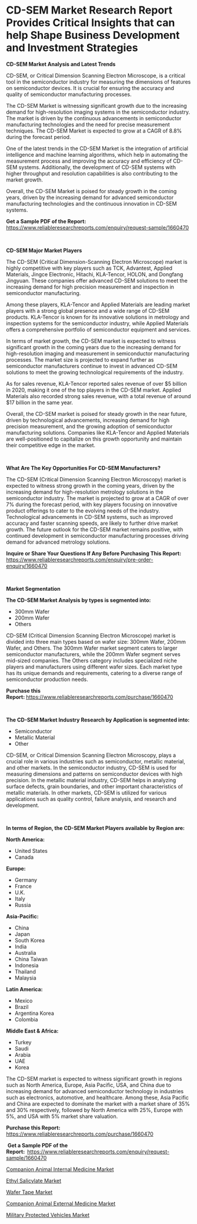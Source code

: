 <p><h1>CD-SEM Market Research Report Provides Critical Insights that can help Shape Business Development and Investment Strategies</h1></p><p><strong>CD-SEM Market Analysis and Latest Trends</strong></p>
<p><p>CD-SEM, or Critical Dimension Scanning Electron Microscope, is a critical tool in the semiconductor industry for measuring the dimensions of features on semiconductor devices. It is crucial for ensuring the accuracy and quality of semiconductor manufacturing processes.</p><p>The CD-SEM Market is witnessing significant growth due to the increasing demand for high-resolution imaging systems in the semiconductor industry. The market is driven by the continuous advancements in semiconductor manufacturing technologies and the need for precise measurement techniques. The CD-SEM Market is expected to grow at a CAGR of 8.8% during the forecast period.</p><p>One of the latest trends in the CD-SEM Market is the integration of artificial intelligence and machine learning algorithms, which help in automating the measurement process and improving the accuracy and efficiency of CD-SEM systems. Additionally, the development of CD-SEM systems with higher throughput and resolution capabilities is also contributing to the market growth.</p><p>Overall, the CD-SEM Market is poised for steady growth in the coming years, driven by the increasing demand for advanced semiconductor manufacturing technologies and the continuous innovation in CD-SEM systems.</p></p>
<p><strong>Get a Sample PDF of the Report:&nbsp;</strong> <a href="https://www.reliableresearchreports.com/enquiry/request-sample/1660470">https://www.reliableresearchreports.com/enquiry/request-sample/1660470</a></p>
<p>&nbsp;</p>
<p><strong>CD-SEM Major Market Players</strong></p>
<p><p>The CD-SEM (Critical Dimension-Scanning Electron Microscope) market is highly competitive with key players such as TCK, Advantest, Applied Materials, Jingce Electronic, Hitachi, KLA-Tencor, HOLON, and Dongfang Jingyuan. These companies offer advanced CD-SEM solutions to meet the increasing demand for high precision measurement and inspection in semiconductor manufacturing.</p><p>Among these players, KLA-Tencor and Applied Materials are leading market players with a strong global presence and a wide range of CD-SEM products. KLA-Tencor is known for its innovative solutions in metrology and inspection systems for the semiconductor industry, while Applied Materials offers a comprehensive portfolio of semiconductor equipment and services.</p><p>In terms of market growth, the CD-SEM market is expected to witness significant growth in the coming years due to the increasing demand for high-resolution imaging and measurement in semiconductor manufacturing processes. The market size is projected to expand further as semiconductor manufacturers continue to invest in advanced CD-SEM solutions to meet the growing technological requirements of the industry.</p><p>As for sales revenue, KLA-Tencor reported sales revenue of over $5 billion in 2020, making it one of the top players in the CD-SEM market. Applied Materials also recorded strong sales revenue, with a total revenue of around $17 billion in the same year.</p><p>Overall, the CD-SEM market is poised for steady growth in the near future, driven by technological advancements, increasing demand for high precision measurement, and the growing adoption of semiconductor manufacturing solutions. Companies like KLA-Tencor and Applied Materials are well-positioned to capitalize on this growth opportunity and maintain their competitive edge in the market.</p></p>
<p>&nbsp;</p>
<p><strong>What Are The Key Opportunities For CD-SEM Manufacturers?</strong></p>
<p><p>The CD-SEM (Critical Dimension Scanning Electron Microscopy) market is expected to witness strong growth in the coming years, driven by the increasing demand for high-resolution metrology solutions in the semiconductor industry. The market is projected to grow at a CAGR of over 7% during the forecast period, with key players focusing on innovative product offerings to cater to the evolving needs of the industry. Technological advancements in CD-SEM systems, such as improved accuracy and faster scanning speeds, are likely to further drive market growth. The future outlook for the CD-SEM market remains positive, with continued development in semiconductor manufacturing processes driving demand for advanced metrology solutions.</p></p>
<p><strong>Inquire or Share Your Questions If Any Before Purchasing This Report:</strong> <a href="https://www.reliableresearchreports.com/enquiry/pre-order-enquiry/1660470">https://www.reliableresearchreports.com/enquiry/pre-order-enquiry/1660470</a></p>
<p>&nbsp;</p>
<p><strong>Market Segmentation</strong></p>
<p><strong>The CD-SEM Market Analysis by types is segmented into:</strong></p>
<p><ul><li>300mm Wafer</li><li>200mm Wafer</li><li>Others</li></ul></p>
<p><p>CD-SEM (Critical Dimension Scanning Electron Microscope) market is divided into three main types based on wafer size: 300mm Wafer, 200mm Wafer, and Others. The 300mm Wafer market segment caters to larger semiconductor manufacturers, while the 200mm Wafer segment serves mid-sized companies. The Others category includes specialized niche players and manufacturers using different wafer sizes. Each market type has its unique demands and requirements, catering to a diverse range of semiconductor production needs.</p></p>
<p><strong>Purchase this Report:&nbsp;</strong><a href="https://www.reliableresearchreports.com/purchase/1660470">https://www.reliableresearchreports.com/purchase/1660470</a></p>
<p>&nbsp;</p>
<p><strong>The CD-SEM Market Industry Research by Application is segmented into:</strong></p>
<p><ul><li>Semiconductor</li><li>Metallic Material</li><li>Other</li></ul></p>
<p><p>CD-SEM, or Critical Dimension Scanning Electron Microscopy, plays a crucial role in various industries such as semiconductor, metallic material, and other markets. In the semiconductor industry, CD-SEM is used for measuring dimensions and patterns on semiconductor devices with high precision. In the metallic material industry, CD-SEM helps in analyzing surface defects, grain boundaries, and other important characteristics of metallic materials. In other markets, CD-SEM is utilized for various applications such as quality control, failure analysis, and research and development.</p></p>
<p>&nbsp;</p>
<p><strong>In terms of Region, the CD-SEM Market Players available by Region are:</strong></p>
<p>
    <p> <strong> North America: </strong>
        <ul>
            <li>United States</li>
            <li>Canada</li>
        </ul>
        </p> 
    <p> <strong> Europe: </strong>
        <ul>
            <li>Germany</li>
            <li>France</li>
            <li>U.K.</li>
            <li>Italy</li>
            <li>Russia</li>
        </ul>
        </p> 
    <p> <strong> Asia-Pacific: </strong>
        <ul>
            <li>China</li>
            <li>Japan</li>
            <li>South Korea</li>
            <li>India</li>
            <li>Australia</li>
            <li>China Taiwan</li>
            <li>Indonesia</li>
            <li>Thailand</li>
            <li>Malaysia</li>
        </ul>
        </p> 
    <p> <strong> Latin America: </strong>
        <ul>
            <li>Mexico</li>
            <li>Brazil</li>
            <li>Argentina Korea</li>
            <li>Colombia</li>
        </ul>
        </p> 
    <p> <strong> Middle East & Africa: </strong>
        <ul>
            <li>Turkey</li>
            <li>Saudi</li>
            <li>Arabia</li>
            <li>UAE</li>
            <li>Korea</li>
        </ul>
    </p>
    </p>
<p><p>The CD-SEM market is expected to witness significant growth in regions such as North America, Europe, Asia Pacific, USA, and China due to increasing demand for advanced semiconductor technology in industries such as electronics, automotive, and healthcare. Among these, Asia Pacific and China are expected to dominate the market with a market share of 35% and 30% respectively, followed by North America with 25%, Europe with 5%, and USA with 5% market share valuation.</p></p>
<p><strong>Purchase this Report: </strong><a href="https://www.reliableresearchreports.com/purchase/1660470">https://www.reliableresearchreports.com/purchase/1660470</a></p>
<p>&nbsp;<strong>Get a Sample PDF of the Report:&nbsp;&nbsp;</strong><a href="https://www.reliableresearchreports.com/enquiry/request-sample/1660470">https://www.reliableresearchreports.com/enquiry/request-sample/1660470</a></p>
<p><strong></strong></p>
<p><p><a href="https://cute-banjo-8ca.notion.site/Companion-Animal-Internal-Medicine-Market-Research-Report-Forecasted-for-Period-from-2024-2031-by-a616084e80e443cdb46c6c41c74d4f49">Companion Animal Internal Medicine Market</a></p><p><a href="https://view.publitas.com/reportprime-1/ethyl-salicylate-market-size-reflecting-a-forecast-till-2031-market-by-type-by-application-and-by-geography/">Ethyl Salicylate Market</a></p><p><a href="https://view.publitas.com/reportprime-1/wafer-tape-market-furnish-information-about-market-size-market-share-market-dynamics-and-projections-spanning-from-2024-to-2031/">Wafer Tape Market</a></p><p><a href="https://meowing-lemming-dd3.notion.site/Companion-Animal-External-Medicine-Market-Size-and-Growth-Market-Segmentation-Regional-and-Country-e050d4bfbf7a46da8d4c19f578c4807c">Companion Animal External Medicine Market</a></p><p><a href="https://shimmer-gardenia-37a.notion.site/Military-Protected-Vehicles-Market-with-the-goal-of-estimating-the-market-size-and-future-growth-pot-3e0f826ea2fd449a8564a273c789a2bc">Military Protected Vehicles Market</a></p></p>